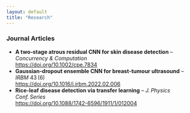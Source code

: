 ```yaml
---
layout: default
title: "Research"
---
```


### Journal Articles
* **A two‑stage atrous residual CNN for skin disease detection** – *Concurrency & Computation*  
  <https://doi.org/10.1002/cpe.7834>
* **Gaussian‑dropout ensemble CNN for breast‑tumour ultrasound** – *IRBM* 43 (6)  
  <https://doi.org/10.1016/j.irbm.2022.02.006>
* **Rice‑leaf disease detection via transfer learning** – *J. Physics Conf. Series*  
  <https://doi.org/10.1088/1742-6596/1911/1/012004>
